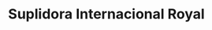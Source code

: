 ---
title: "Suplidora Internacional Royal"
url: /curridabat/suplidora-internacional-royal/
shop: Lebensmittel
---